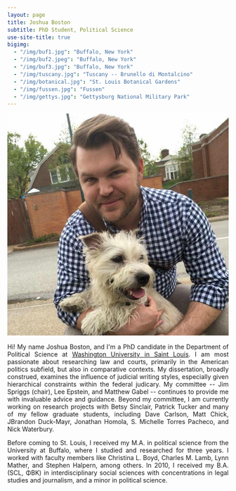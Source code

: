 ```yaml
---
layout: page
title: Joshua Boston
subtitle: PhD Student, Political Science
use-site-title: true
bigimg:
  - "/img/buf1.jpg": "Buffalo, New York"
  - "/img/buf2.jpeg": "Buffalo, New York"
  - "/img/buf3.jpg": "Buffalo, New York"
  - "/img/tuscany.jpg": "Tuscany -- Brunello di Montalcino"
  - "/img/botanical.jpg": "St. Louis Botanical Gardens"
  - "/img/fussen.jpg": "Fussen"
  - "/img/gettys.jpg": "Gettysburg National Military Park"
---
```



<img src="/img/profile.jpg" class="wrap align-right" alt="Joshua Boston Profile Picture"> 

<p align="justify">Hi! My name Joshua Boston, and I'm a PhD candidate in the Department of Political Science at <a href="http://polisci.wustl.edu/" target="_blank">Washington University in Saint Louis</a>. I am most passionate about researching law and courts, primarily in the American politics subfield, but also in comparative contexts. My dissertation, broadly construed, examines the influence of judicial writing styles, especially given hierarchical constraints within the federal judicary. My committee -- Jim Spriggs (chair), Lee Epstein, and Matthew Gabel -- continues to provide me with invaluable advice and guidance. Beyond my committee, I am currently working on research projects with Betsy Sinclair, Patrick Tucker and many of my fellow graduate students, including Dave Carlson, Matt Chick, JBrandon Duck-Mayr, Jonathan Homola, S. Michelle Torres Pacheco, and Nick Waterbury.</p>

<p align="justify">Before coming to St. Louis, I received my M.A. in political science from the University at Buffalo, where I studied and researched for three years. I worked with faculty members like Christina L. Boyd, Charles M. Lamb, Lynn Mather, and Stephen Halpern, among others. In 2010, I received my B.A. (SCL, ΦΒΚ) in interdisciplinary social sciences with concentrations in legal studies and journalism, and a minor in political science.</p>

